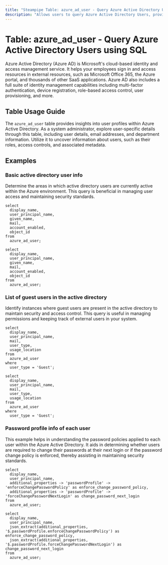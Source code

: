 ```yaml
---
title: "Steampipe Table: azure_ad_user - Query Azure Active Directory Users using SQL"
description: "Allows users to query Azure Active Directory Users, providing details of user profiles including user details, email addresses, and department information."
---
```


# Table: azure_ad_user - Query Azure Active Directory Users using SQL

Azure Active Directory (Azure AD) is Microsoft's cloud-based identity and access management service. It helps your employees sign in and access resources in external resources, such as Microsoft Office 365, the Azure portal, and thousands of other SaaS applications. Azure AD also includes a full suite of identity management capabilities including multi-factor authentication, device registration, role-based access control, user provisioning, and more.

## Table Usage Guide

The `azure_ad_user` table provides insights into user profiles within Azure Active Directory. As a system administrator, explore user-specific details through this table, including user details, email addresses, and department information. Utilize it to uncover information about users, such as their roles, access controls, and associated metadata.

## Examples

### Basic active directory user info
Determine the areas in which active directory users are currently active within the Azure environment. This query is beneficial in managing user access and maintaining security standards.

```sql+postgres
select
  display_name,
  user_principal_name,
  given_name,
  mail,
  account_enabled,
  object_id
from
  azure_ad_user;
```

```sql+sqlite
select
  display_name,
  user_principal_name,
  given_name,
  mail,
  account_enabled,
  object_id
from
  azure_ad_user;
```

### List of guest users in the active directory
Identify instances where guest users are present in the active directory to maintain security and access control. This query is useful in managing permissions and keeping track of external users in your system.

```sql+postgres
select
  display_name,
  user_principal_name,
  mail,
  user_type,
  usage_location
from
  azure_ad_user
where
  user_type = 'Guest';
```

```sql+sqlite
select
  display_name,
  user_principal_name,
  mail,
  user_type,
  usage_location
from
  azure_ad_user
where
  user_type = 'Guest';
```

### Password profile info of each user
This example helps in understanding the password policies applied to each user within the Azure Active Directory. It aids in determining whether users are required to change their passwords at their next login or if the password change policy is enforced, thereby assisting in maintaining security standards.

```sql+postgres
select
  display_name,
  user_principal_name,
  additional_properties -> 'passwordProfile' -> 'enforceChangePasswordPolicy' as enforce_change_password_policy,
  additional_properties -> 'passwordProfile' -> 'forceChangePasswordNextLogin' as change_password_next_login
from
  azure_ad_user;
```

```sql+sqlite
select
  display_name,
  user_principal_name,
  json_extract(additional_properties, '$.passwordProfile.enforceChangePasswordPolicy') as enforce_change_password_policy,
  json_extract(additional_properties, '$.passwordProfile.forceChangePasswordNextLogin') as change_password_next_login
from
  azure_ad_user;
```